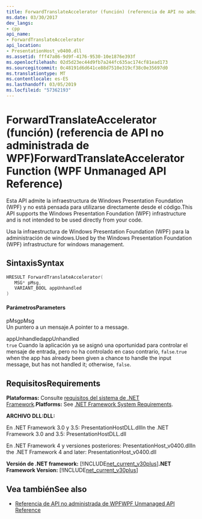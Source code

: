 ```yaml
---
title: ForwardTranslateAccelerator (función) (referencia de API no administrada de WPF)
ms.date: 03/30/2017
dev_langs:
- cpp
api_name:
- ForwardTranslateAccelerator
api_location:
- PresentationHost_v0400.dll
ms.assetid: fff47a86-9d9f-4176-9530-10e1876e393f
ms.openlocfilehash: 02d5d23ec44d9fb7a244fc635ac174cf81ead173
ms.sourcegitcommit: 0c48191d6d641ce88d7510e319cf38c0e35697d0
ms.translationtype: MT
ms.contentlocale: es-ES
ms.lasthandoff: 03/05/2019
ms.locfileid: "57362193"
---
```

# <a name="forwardtranslateaccelerator-function-wpf-unmanaged-api-reference"></a><span data-ttu-id="d4378-102">ForwardTranslateAccelerator (función) (referencia de API no administrada de WPF)</span><span class="sxs-lookup"><span data-stu-id="d4378-102">ForwardTranslateAccelerator Function (WPF Unmanaged API Reference)</span></span>
<span data-ttu-id="d4378-103">Esta API admite la infraestructura de Windows Presentation Foundation (WPF) y no está pensada para utilizarse directamente desde el código.</span><span class="sxs-lookup"><span data-stu-id="d4378-103">This API supports the Windows Presentation Foundation (WPF) infrastructure and is not intended to be used directly from your code.</span></span>  
  
 <span data-ttu-id="d4378-104">Usa la infraestructura de Windows Presentation Foundation (WPF) para la administración de windows.</span><span class="sxs-lookup"><span data-stu-id="d4378-104">Used by the Windows Presentation Foundation (WPF) infrastructure for windows management.</span></span>  
  
## <a name="syntax"></a><span data-ttu-id="d4378-105">Sintaxis</span><span class="sxs-lookup"><span data-stu-id="d4378-105">Syntax</span></span>  
  
```cpp  
HRESULT ForwardTranslateAccelerator(  
   MSG* pMsg,   
   VARIANT_BOOL appUnhandled  
)  
```  
  
#### <a name="parameters"></a><span data-ttu-id="d4378-106">Parámetros</span><span class="sxs-lookup"><span data-stu-id="d4378-106">Parameters</span></span>  
 <span data-ttu-id="d4378-107">pMsg</span><span class="sxs-lookup"><span data-stu-id="d4378-107">pMsg</span></span>  
 <span data-ttu-id="d4378-108">Un puntero a un mensaje.</span><span class="sxs-lookup"><span data-stu-id="d4378-108">A pointer to a message.</span></span>  
  
 <span data-ttu-id="d4378-109">appUnhandled</span><span class="sxs-lookup"><span data-stu-id="d4378-109">appUnhandled</span></span>  
 <span data-ttu-id="d4378-110">`true` Cuando la aplicación ya se asignó una oportunidad para controlar el mensaje de entrada, pero no ha controlado en caso contrario, `false`.</span><span class="sxs-lookup"><span data-stu-id="d4378-110">`true` when the app has already been given a chance to handle the input message, but has not handled it; otherwise, `false`.</span></span>  
  
## <a name="requirements"></a><span data-ttu-id="d4378-111">Requisitos</span><span class="sxs-lookup"><span data-stu-id="d4378-111">Requirements</span></span>  
 <span data-ttu-id="d4378-112">**Plataformas:** Consulte [requisitos del sistema de .NET Framework](../../get-started/system-requirements.md).</span><span class="sxs-lookup"><span data-stu-id="d4378-112">**Platforms:** See [.NET Framework System Requirements](../../get-started/system-requirements.md).</span></span>  
  
 <span data-ttu-id="d4378-113">**ARCHIVO DLL:**</span><span class="sxs-lookup"><span data-stu-id="d4378-113">**DLL:**</span></span>  
  
 <span data-ttu-id="d4378-114">En .NET Framework 3.0 y 3.5: PresentationHostDLL.dll</span><span class="sxs-lookup"><span data-stu-id="d4378-114">In the .NET Framework 3.0 and 3.5: PresentationHostDLL.dll</span></span>  
  
 <span data-ttu-id="d4378-115">En .NET Framework 4 y versiones posteriores: PresentationHost_v0400.dll</span><span class="sxs-lookup"><span data-stu-id="d4378-115">In the .NET Framework 4 and later: PresentationHost_v0400.dll</span></span>  
  
 <span data-ttu-id="d4378-116">**Versión de .NET framework:** [!INCLUDE[net_current_v30plus](../../../../includes/net-current-v30plus-md.md)]</span><span class="sxs-lookup"><span data-stu-id="d4378-116">**.NET Framework Version:** [!INCLUDE[net_current_v30plus](../../../../includes/net-current-v30plus-md.md)]</span></span>  
  
## <a name="see-also"></a><span data-ttu-id="d4378-117">Vea también</span><span class="sxs-lookup"><span data-stu-id="d4378-117">See also</span></span>
- [<span data-ttu-id="d4378-118">Referencia de API no administrada de WPF</span><span class="sxs-lookup"><span data-stu-id="d4378-118">WPF Unmanaged API Reference</span></span>](wpf-unmanaged-api-reference.md)
